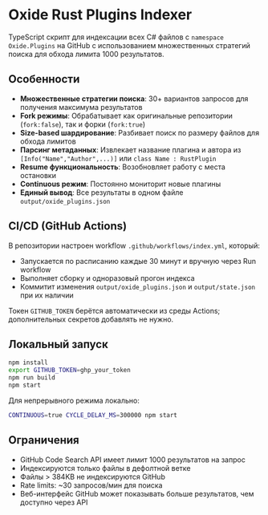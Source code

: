 # Oxide Rust Plugins Indexer

TypeScript скрипт для индексации всех C# файлов с `namespace Oxide.Plugins` на GitHub с использованием множественных стратегий поиска для обхода лимита 1000 результатов.

## Особенности

- **Множественные стратегии поиска**: 30+ вариантов запросов для получения максимума результатов
- **Fork режимы**: Обрабатывает как оригинальные репозитории (`fork:false`), так и форки (`fork:true`)
- **Size-based шардирование**: Разбивает поиск по размеру файлов для обхода лимитов
- **Парсинг метаданных**: Извлекает название плагина и автора из `[Info("Name","Author",...)]` или `class Name : RustPlugin`
- **Resume функциональность**: Возобновляет работу с места остановки
- **Continuous режим**: Постоянно мониторит новые плагины
- **Единый вывод**: Все результаты в одном файле `output/oxide_plugins.json`

## CI/CD (GitHub Actions)

В репозитории настроен workflow `.github/workflows/index.yml`, который:
- Запускается по расписанию каждые 30 минут и вручную через Run workflow
- Выполняет сборку и одноразовый прогон индекса
- Коммитит изменения `output/oxide_plugins.json` и `output/state.json` при их наличии

Токен `GITHUB_TOKEN` берётся автоматически из среды Actions; дополнительных секретов добавлять не нужно.

## Локальный запуск

```bash
npm install
export GITHUB_TOKEN=ghp_your_token
npm run build
npm start
```

Для непрерывного режима локально:
```bash
CONTINUOUS=true CYCLE_DELAY_MS=300000 npm start
```

## Ограничения

- GitHub Code Search API имеет лимит 1000 результатов на запрос
- Индексируются только файлы в дефолтной ветке
- Файлы > 384KB не индексируются GitHub
- Rate limits: ~30 запросов/мин для поиска
- Веб-интерфейс GitHub может показывать больше результатов, чем доступно через API


